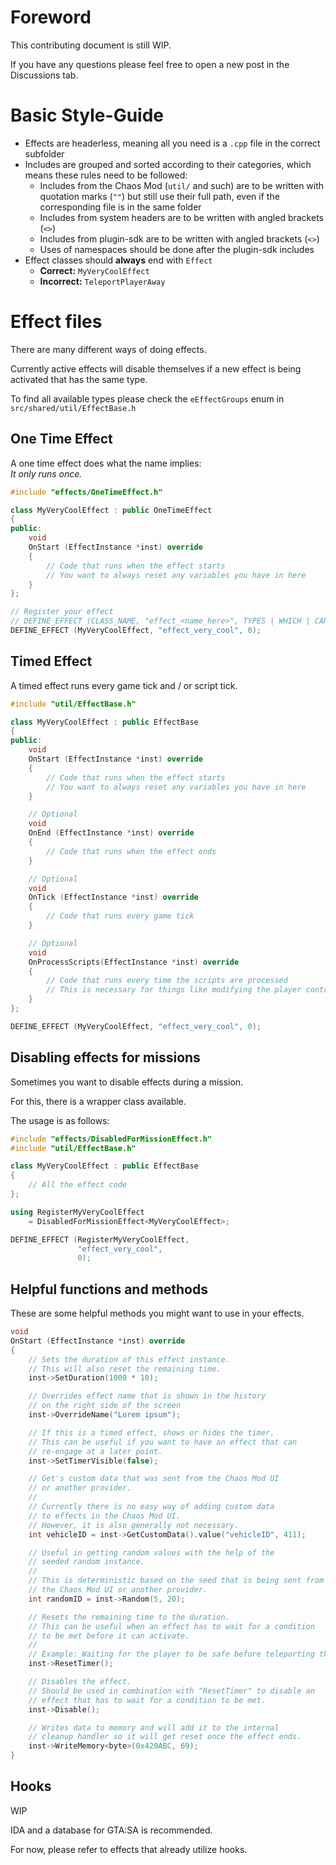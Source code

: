 # Foreword
This contributing document is still WIP.

If you have any questions please feel free to open a new post in the Discussions tab.

# Basic Style-Guide
- Effects are headerless, meaning all you need is a `.cpp` file in the correct subfolder
- Includes are grouped and sorted according to their categories, which means these rules need to be followed:
    - Includes from the Chaos Mod (`util/` and such) are to be written with quotation marks (`""`) but still use their full path, even if the corresponding file is in the same folder
    - Includes from system headers are to be written with angled brackets (`<>`)
    - Includes from plugin-sdk are to be written with angled brackets (`<>`)
    - Uses of namespaces should be done after the plugin-sdk includes
- Effect classes should **always** end with `Effect`
    - **Correct:** `MyVeryCoolEffect`
    - **Incorrect:** `TeleportPlayerAway`

# Effect files
There are many different ways of doing effects.

Currently active effects will disable themselves if a new effect is being activated that has the same type.

To find all available types please check the `eEffectGroups` enum in `src/shared/util/EffectBase.h`

## One Time Effect
A one time effect does what the name implies:  
_It only runs once._
```cpp
#include "effects/OneTimeEffect.h"

class MyVeryCoolEffect : public OneTimeEffect
{
public:
    void
    OnStart (EffectInstance *inst) override
    {
        // Code that runs when the effect starts
        // You want to always reset any variables you have in here
    }
};

// Register your effect
// DEFINE_EFFECT (CLASS_NAME, "effect_<name_here>", TYPES | WHICH | CAN | BE | COMBINED);
DEFINE_EFFECT (MyVeryCoolEffect, "effect_very_cool", 0);
```

## Timed Effect
A timed effect runs every game tick and / or script tick.
```cpp
#include "util/EffectBase.h"

class MyVeryCoolEffect : public EffectBase
{
public:
    void
    OnStart (EffectInstance *inst) override
    {
        // Code that runs when the effect starts
        // You want to always reset any variables you have in here
    }

    // Optional
    void
    OnEnd (EffectInstance *inst) override
    {
        // Code that runs when the effect ends
    }

    // Optional
    void
    OnTick (EffectInstance *inst) override
    {
        // Code that runs every game tick
    }

    // Optional
    void
    OnProcessScripts(EffectInstance *inst) override
    {
        // Code that runs every time the scripts are processed
        // This is necessary for things like modifying the player controls / CPad
    }
};

DEFINE_EFFECT (MyVeryCoolEffect, "effect_very_cool", 0);
```

## Disabling effects for missions
Sometimes you want to disable effects during a mission.

For this, there is a wrapper class available.

The usage is as follows:
```cpp
#include "effects/DisabledForMissionEffect.h"
#include "util/EffectBase.h"

class MyVeryCoolEffect : public EffectBase
{
    // All the effect code
};

using RegisterMyVeryCoolEffect
    = DisabledForMissionEffect<MyVeryCoolEffect>;

DEFINE_EFFECT (RegisterMyVeryCoolEffect,
               "effect_very_cool",
               0);
```

## Helpful functions and methods
These are some helpful methods you might want to use in your effects.
```cpp
void
OnStart (EffectInstance *inst) override
{
    // Sets the duration of this effect instance.
    // This will also reset the remaining time.
    inst->SetDuration(1000 * 10);

    // Overrides effect name that is shown in the history
    // on the right side of the screen
    inst->OverrideName("Lorem ipsum");

    // If this is a timed effect, shows or hides the timer.
    // This can be useful if you want to have an effect that can
    // re-engage at a later point.
    inst->SetTimerVisible(false);

    // Get's custom data that was sent from the Chaos Mod UI
    // or another provider.
    //
    // Currently there is no easy way of adding custom data
    // to effects in the Chaos Mod UI.
    // However, it is also generally not necessary.
    int vehicleID = inst->GetCustomData().value("vehicleID", 411);

    // Useful in getting random values with the help of the
    // seeded random instance.
    //
    // This is deterministic based on the seed that is being sent from
    // the Chaos Mod UI or another provider.
    int randomID = inst->Random(5, 20);

    // Resets the remaining time to the duration.
    // This can be useful when an effect has to wait for a condition
    // to be met before it can activate.
    //
    // Example: Waiting for the player to be safe before teleporting them.
    inst->ResetTimer();

    // Disables the effect.
    // Should be used in combination with "ResetTimer" to disable an
    // effect that has to wait for a condition to be met.
    inst->Disable();

    // Writes data to memory and will add it to the internal
    // cleanup handler so it will get reset once the effect ends.
    inst->WriteMemory<byte>(0x420ABC, 69);
}
```

## Hooks
WIP

IDA and a database for GTA:SA is recommended.

For now, please refer to effects that already utilize hooks.